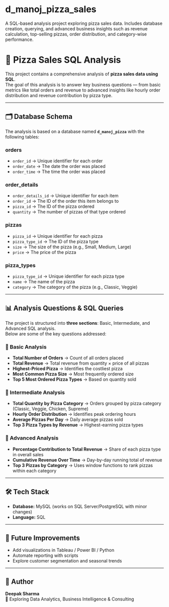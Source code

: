 # d_manoj_pizza_sales
A SQL-based analysis project exploring pizza sales data. Includes database creation, querying, and advanced business insights such as revenue calculation, top-selling pizzas, order distribution, and category-wise performance.
# 🍕 Pizza Sales SQL Analysis

This project contains a comprehensive analysis of **pizza sales data using SQL**.  
The goal of this analysis is to answer key business questions — from basic metrics like total orders and revenue to advanced insights like hourly order distribution and revenue contribution by pizza type.

---

## 🗂️ Database Schema

The analysis is based on a database named **`d_manoj_pizza`** with the following tables:

### **orders**
- `order_id` → Unique identifier for each order  
- `order_date` → The date the order was placed  
- `order_time` → The time the order was placed  

### **order_details**
- `order_details_id` → Unique identifier for each item  
- `order_id` → The ID of the order this item belongs to  
- `pizza_id` → The ID of the pizza ordered  
- `quantity` → The number of pizzas of that type ordered  

### **pizzas**
- `pizza_id` → Unique identifier for each pizza  
- `pizza_type_id` → The ID of the pizza type  
- `size` → The size of the pizza (e.g., Small, Medium, Large)  
- `price` → The price of the pizza  

### **pizza_types**
- `pizza_type_id` → Unique identifier for each pizza type  
- `name` → The name of the pizza  
- `category` → The category of the pizza (e.g., Classic, Veggie)  

---

## 📊 Analysis Questions & SQL Queries

The project is structured into **three sections**: Basic, Intermediate, and Advanced SQL analysis.  
Below are some of the key questions addressed:

### 🔹 Basic Analysis
- **Total Number of Orders** → Count of all orders placed  
- **Total Revenue** → Total revenue from quantity × price of all pizzas  
- **Highest-Priced Pizza** → Identifies the costliest pizza  
- **Most Common Pizza Size** → Most frequently ordered size  
- **Top 5 Most Ordered Pizza Types** → Based on quantity sold  

### 🔹 Intermediate Analysis
- **Total Quantity by Pizza Category** → Orders grouped by pizza category (Classic, Veggie, Chicken, Supreme)  
- **Hourly Order Distribution** → Identifies peak ordering hours  
- **Average Pizzas Per Day** → Daily average pizzas sold  
- **Top 3 Pizza Types by Revenue** → Highest-earning pizza types  

### 🔹 Advanced Analysis
- **Percentage Contribution to Total Revenue** → Share of each pizza type in overall sales  
- **Cumulative Revenue Over Time** → Day-by-day running total of revenue  
- **Top 3 Pizzas by Category** → Uses window functions to rank pizzas within each category  

---

## 🛠️ Tech Stack
- **Database:** MySQL (works on SQL Server/PostgreSQL with minor changes)  
- **Language:** SQL  

---

## 🚀 Future Improvements
- Add visualizations in Tableau / Power BI / Python  
- Automate reporting with scripts  
- Explore customer segmentation and seasonal trends  

---

## 👤 Author
**Deepak Sharma**  
📌 Exploring Data Analytics, Business Intelligence & Consulting
